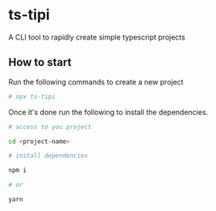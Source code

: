# ts-tipi
A CLI tool to rapidly create simple typescript projects

## How to start
Run the following commands to create a new project
```bash
# npx ts-tipi
```
Once it's done run the following to install the dependencies.
```bash
# access to you project

cd <project-name>

# install dependencies

npm i

# or 

yarn
```
